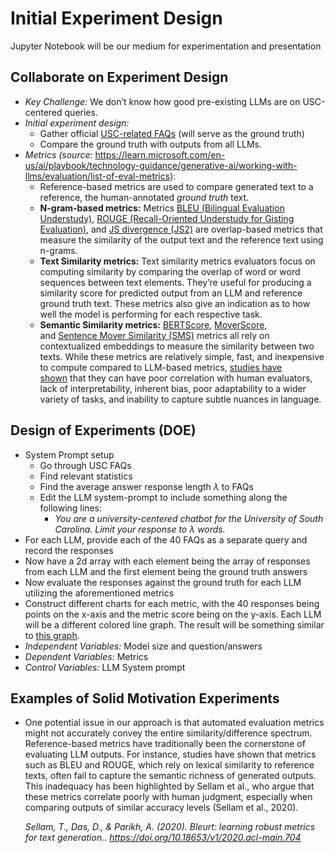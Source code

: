 # Initial Experiment Design

Jupyter Notebook will be our medium for experimentation and presentation

## **Collaborate on Experiment Design**

- *Key Challenge:* We don’t know how good pre-existing LLMs are on USC-centered queries.
- *Initial experiment design:*
    - Gather official [USC-related FAQs](https://sc.edu/about/offices_and_divisions/advising/curriculum_services/faq/index.php) (will serve as the ground truth)
    - Compare the ground truth with outputs from all LLMs.
- *Metrics (source:* https://learn.microsoft.com/en-us/ai/playbook/technology-guidance/generative-ai/working-with-llms/evaluation/list-of-eval-metrics):
    - Reference-based metrics are used to compare generated text to a reference, the human-annotated *ground truth* text.
    - **N-gram-based metrics:** Metrics [BLEU (Bilingual Evaluation Understudy)](https://aclanthology.org/P02-1040.pdf), [ROUGE (Recall-Oriented Understudy for Gisting Evaluation)](https://aclanthology.org/W04-1013.pdf), and [JS divergence (JS2)](http://arxiv.org/abs/2010.07100) are overlap-based metrics that measure the similarity of the output text and the reference text using n-grams.
    - **Text Similarity metrics:** Text similarity metrics evaluators focus on computing similarity by comparing the overlap of word or word sequences between text elements. They’re useful for producing a similarity score for predicted output from an LLM and reference ground truth text. These metrics also give an indication as to how well the model is performing for each respective task.
    - **Semantic Similarity metrics:** [BERTScore](https://github.com/Tiiiger/bert_score), [MoverScore](http://tiny.cc/vsqtbz), and [Sentence Mover Similarity (SMS)](https://github.com/src-d/wmd-relax) metrics all rely on contextualized embeddings to measure the similarity between two texts. While these metrics are relatively simple, fast, and inexpensive to compute compared to LLM-based metrics, [studies have shown](https://arxiv.org/abs/2008.12009) that they can have poor correlation with human evaluators, lack of interpretability, inherent bias, poor adaptability to a wider variety of tasks, and inability to capture subtle nuances in language.

## **Design of Experiments (DOE)**

- System Prompt setup
    - Go through USC FAQs
    - Find relevant statistics
    - Find the average answer response length $\lambda$ to FAQs
    - Edit the LLM system-prompt to include something along the following lines:
        - *You are a university-centered chatbot for the University of South Carolina. Limit your response to $\lambda$ words.*
- For each LLM, provide each of the 40 FAQs as a separate query and record the responses
- Now have a 2d array with each element being the array of responses from each LLM and the first element being the ground truth answers
- Now evaluate the responses against the ground truth for each LLM utilizing the aforementioned metrics
- Construct different charts for each metric, with the 40 responses being points on the x-axis and the metric score being on the y-axis. Each LLM will be a different colored line graph. The result will be something similar to [this graph](https://canvasjs.com/wp-content/uploads/2021/03/multi-series-line-chart.png).
- *Independent Variables:* Model size and question/answers
- *Dependent Variables:* Metrics
- *Control Variables:* LLM System prompt

## **Examples of Solid Motivation Experiments**

- One potential issue in our approach is that automated evaluation metrics might not accurately convey the entire similarity/difference spectrum. Reference-based metrics have traditionally been the cornerstone of evaluating LLM outputs. For instance, studies have shown that metrics such as BLEU and ROUGE, which rely on lexical similarity to reference texts, often fail to capture the semantic richness of generated outputs. This inadequacy has been highlighted by Sellam et al., who argue that these metrics correlate poorly with human judgment, especially when comparing outputs of similar accuracy levels (Sellam et al., 2020).
    
    *Sellam, T., Das, D., & Parikh, A. (2020). Bleurt: learning robust metrics for text generation.. https://doi.org/10.18653/v1/2020.acl-main.704*